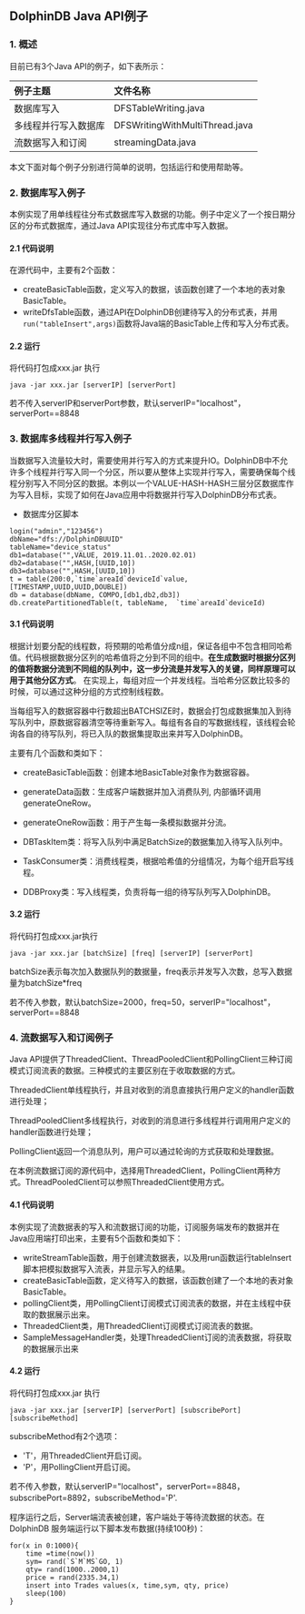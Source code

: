 ## DolphinDB Java API例子

### 1. 概述
目前已有3个Java API的例子，如下表所示：

| 例子主题        | 文件名称          |
|:-------------- |:-------------|
|数据库写入|DFSTableWriting.java|
|多线程并行写入数据库|DFSWritingWithMultiThread.java|
|流数据写入和订阅|streamingData.java|

本文下面对每个例子分别进行简单的说明，包括运行和使用帮助等。
### 2. 数据库写入例子

本例实现了用单线程往分布式数据库写入数据的功能。例子中定义了一个按日期分区的分布式数据库，通过Java API实现往分布式库中写入数据。

#### 2.1 代码说明
在源代码中，主要有2个函数：
* createBasicTable函数，定义写入的数据，该函数创建了一个本地的表对象BasicTable。
* writeDfsTable函数，通过API在DolphinDB创建待写入的分布式表，并用`run("tableInsert",args)`函数将Java端的BasicTable上传和写入分布式表。
#### 2.2 运行
将代码打包成xxx.jar 执行 
```
java -jar xxx.jar [serverIP] [serverPort]
```
若不传入serverIP和serverPort参数，默认serverIP="localhost"，serverPort==8848
### 3. 数据库多线程并行写入例子
当数据写入流量较大时，需要使用并行写入的方式来提升IO。DolphinDB中不允许多个线程并行写入同一个分区，所以要从整体上实现并行写入，需要确保每个线程分别写入不同分区的数据。本例以一个VALUE-HASH-HASH三层分区数据库作为写入目标，实现了如何在Java应用中将数据并行写入DolphinDB分布式表。

* 数据库分区脚本
```
login("admin","123456")
dbName="dfs://DolphinDBUUID"
tableName="device_status"
db1=database("",VALUE, 2019.11.01..2020.02.01)
db2=database("",HASH,[UUID,10])
db3=database("",HASH,[UUID,10])
t = table(200:0,`time`areaId`deviceId`value,[TIMESTAMP,UUID,UUID,DOUBLE])
db = database(dbName, COMPO,[db1,db2,db3])
db.createPartitionedTable(t, tableName,  `time`areaId`deviceId)
```

#### 3.1 代码说明

根据计划要分配的线程数，将预期的哈希值分成n组，保证各组中不包含相同哈希值。代码根据数据分区列的哈希值将之分到不同的组中。**在生成数据时根据分区列的值将数据分流到不同组的队列中，这一步分流是并发写入的关键，同样原理可以用于其他分区方式**。
在实现上，每组对应一个并发线程。当哈希分区数比较多的时候，可以通过这种分组的方式控制线程数。

当每组写入的数据容器中行数超出BATCHSIZE时，数据会打包成数据集加入到待写队列中，原数据容器清空等待重新写入。每组有各自的写数据线程，该线程会轮询各自的待写队列，将已入队的数据集提取出来并写入DolphinDB。

主要有几个函数和类如下：

* createBasicTable函数：创建本地BasicTable对象作为数据容器。

* generateData函数：生成客户端数据并加入消费队列, 内部循环调用generateOneRow。

* generateOneRow函数：用于产生每一条模拟数据并分流。

* DBTaskItem类：将写入队列中满足BatchSize的数据集加入待写入队列中。

* TaskConsumer类：消费线程类，根据哈希值的分组情况，为每个组开启写线程。

* DDBProxy类：写入线程类，负责将每一组的待写队列写入DolphinDB。

#### 3.2 运行
将代码打包成xxx.jar执行

```
java -jar xxx.jar [batchSize] [freq] [serverIP] [serverPort]
```
batchSize表示每次加入数据队列的数据量，freq表示并发写入次数，总写入数据量为batchSize*freq

若不传入参数，默认batchSize=2000，freq=50，serverIP="localhost"，serverPort==8848

### 4. 流数据写入和订阅例子
Java API提供了ThreadedClient、ThreadPooledClient和PollingClient三种订阅模式订阅流表的数据。三种模式的主要区别在于收取数据的方式。

ThreadedClient单线程执行，并且对收到的消息直接执行用户定义的handler函数进行处理；

ThreadPooledClient多线程执行，对收到的消息进行多线程并行调用用户定义的handler函数进行处理；

PollingClient返回一个消息队列，用户可以通过轮询的方式获取和处理数据。

在本例流数据订阅的源代码中，选择用ThreadedClient，PollingClient两种方式。ThreadPooledClient可以参照ThreadedClient使用方式。

#### 4.1 代码说明
本例实现了流数据表的写入和流数据订阅的功能，订阅服务端发布的数据并在Java应用端打印出来，主要有5个函数和类如下：
* writeStreamTable函数，用于创建流数据表，以及用run函数运行tableInsert脚本把模拟数据写入流表，并显示写入的结果。
* createBasicTable函数，定义待写入的数据，该函数创建了一个本地的表对象BasicTable。
* pollingClient类，用PollingClient订阅模式订阅流表的数据，并在主线程中获取的数据展示出来。
* ThreadedClient类，用ThreadedClient订阅模式订阅流表的数据。
* SampleMessageHandler类，处理ThreadedClient订阅的流表数据，将获取的数据展示出来

#### 4.2 运行
将代码打包成xxx.jar 执行 
```
java -jar xxx.jar [serverIP] [serverPort] [subscribePort] [subscribeMethod]
```
subscribeMethod有2个选项：
* 'T'，用ThreadedClient开启订阅。
* 'P'，用PollingClient开启订阅。

若不传入参数，默认serverIP="localhost"，serverPort==8848，subscribePort=8892，subscribeMethod='P'.

程序运行之后，Server端流表被创建，客户端处于等待流数据的状态。在DolphinDB 服务端运行以下脚本发布数据(持续100秒)：
```
for(x in 0:1000){
    time =time(now())
    sym= rand(`S`M`MS`GO, 1)
    qty= rand(1000..2000,1)
    price = rand(2335.34,1)
    insert into Trades values(x, time,sym, qty, price)
    sleep(100)
}
```
